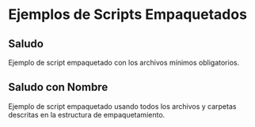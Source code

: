 # Ejemplos de Scripts Empaquetados

## Saludo

Ejemplo de script empaquetado con los archivos mínimos obligatorios.

## Saludo con Nombre

Ejemplo de script empaquetado usando todos los archivos y carpetas descritas en la estructura de empaquetamiento.